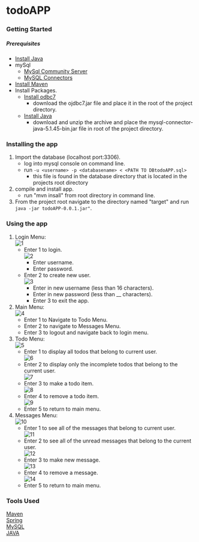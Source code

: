 # todoAPP
### Getting Started
##### Prerequisites
* [Install Java](https://www.java.com/en/download/help/download_options.xml)
* mySql
  * [MySql Community Server](https://dev.mysql.com/downloads/mysql/)
  * [MySQL Connectors](https://dev.mysql.com/downloads/connector/j/) 
* [Install Maven](https://maven.apache.org/download.cgi)
* Install Packages.
  * [Install odbc7](http://www.oracle.com/technetwork/database/features/jdbc/jdbc-drivers-12c-download-1958347.html) 
    * download the ojdbc7.jar file and place it in the root of the project directory. 
  * [Install Java](http://www.oracle.com/technetwork/java/javase/downloads/index.html)
    * download and unzip the archive and place the mysql-connector-java-5.1.45-bin.jar file in root
    of the project directory.
### Installing the app
1. Import the database (localhost port:3306).
   * log into mysql console on command line.
   * run `-u <username> -p <databasename> < <PATH TO DBtodoAPP.sql> `
      * this file is found in the database directory that is located in the projects root directory
2. compile and install app.
    * run "mvn insall" from root directory in command line.
3. From the project root navigate to the directory named "target" and run ` java -jar todoAPP-0.0.1.jar" `.
### Using the app
1. Login Menu:  
![1](https://imgur.com/ovtocuE.png)
    * Enter 1 to login.  
    ![2](https://imgur.com/Db8iuGJ.png)
        * Enter username.
        * Enter password.
    * Enter 2 to create new user.  
    ![3](https://imgur.com/z4z1OX3.png)
        * Enter in new username (less than 16 characters).
        * Enter in new password (less than __ characters).
        * Enter 3 to exit the app.
2. Main Menu:  
![4](https://imgur.com/uK77qjx.png)
    * Enter 1 to Navigate to Todo Menu.
    * Enter 2 to navigate to Messages Menu.
    * Enter 3 to logout and navigate back to login menu.
3. Todo Menu:  
![5](https://imgur.com/E8TH3NU.png)
    * Enter 1 to display all todos that belong to current user.  
    ![6](https://imgur.com/TmRNGEC.png)
    * Enter 2 to display only the incomplete todos that belong to the current user.  
    ![7](https://imgur.com/RM0Z3vs.png)
    * Enter 3 to make a todo item.  
    ![8](https://imgur.com/FAgnSTD.png)
    * Enter 4 to remove a todo item.  
    ![9](https://imgur.com/GjQlynZ.png)
    * Enter 5 to return to main menu.
4. Messages Menu:  
![10](https://imgur.com/n561JT8.png)
    * Enter 1 to see all of the messages that belong to current user.  
    ![11](https://imgur.com/3bHQe59.png)
    * Enter 2 to see all of the unread messages that belong to the current user.  
    ![12](https://imgur.com/L9WjrIn.png)
    * Enter 3 to make new message.  
    ![13](https://imgur.com/ODKbYRU.png)
    * Enter 4 to remove a message.  
    ![14](https://imgur.com/WaI2SCY.png)
    * Enter 5 to return to main menu.
### Tools Used
[Maven](https://maven.apache.org/)  
[Spring](https://spring.io/)  
[MySQL](https://www.mysql.com/)  
[JAVA](http://www.oracle.com/technetwork/java/index.html)

